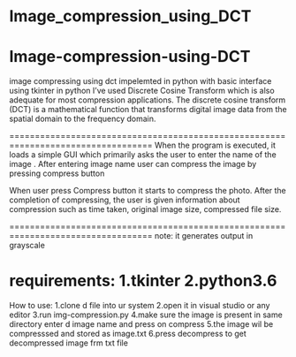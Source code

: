 # Image_compression_using_DCT
# Image-compression-using-DCT
image compressing using dct impelemted in python with basic interface using tkinter in python
I’ve used  Discrete Cosine Transform which is also adequate for most compression applications. The discrete cosine transform (DCT) is a mathematical function that transforms digital image data from the spatial domain to the frequency domain.

==================================================================================
When the program is executed, it loads a simple GUI which primarily asks the user to enter the name of the image . After entering image name user can compress the image by pressing compress button

When user press Compress button it starts to compress the photo. After the
completion of compressing, the user is given information about compression such
as time taken, original image size, compressed file size.

==================================================================================
note: it generates output in grayscale


requirements:
1.tkinter
2.python3.6
==================================================================================
How to use:
1.clone d file into ur system 
2.open it in visual studio or any editor 
3.run img-compression.py
4.make sure the image is present in same directory enter d image name and press on compress
5.the image wil be compresssed and stored as image.txt
6.press decompress to get decompressed image frm txt file

